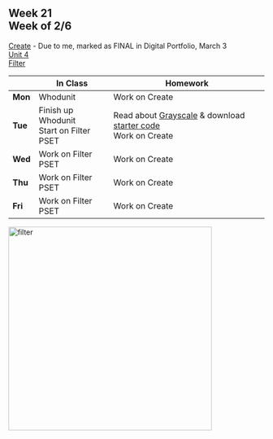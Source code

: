 ## Week 21 <br>Week of 2/6

[Create](/apcsp/curriculum/pt/create) - Due to me, marked as FINAL in Digital Portfolio, March 3<br>[Unit 4](/apcsp/curriculum/4)<br>[Filter](https://cs50.harvard.edu/ap/2023/curriculum/x/psets/4/filter/less/)

  |       |In Class               |Homework   |
  |-------|---------              |---------  |
  |**Mon**|Whodunit |Work on Create |
  |**Tue**|Finish up Whodunit<br>Start on Filter PSET |Read about [Grayscale](https://cs50.harvard.edu/ap/2023/curriculum/x/psets/4/filter/less/#grayscale) & download [starter code](https://cs50.harvard.edu/ap/2023/curriculum/x/psets/4/filter/less/#getting-started)<br>Work on Create |
  |**Wed**|Work on Filter PSET |Work on Create |
  |**Thu**|Work on Filter PSET |Work on Create |
  |**Fri**|Work on Filter PSET |Work on Create |

<img src="https://hips.hearstapps.com/seventeen/assets/15/52/1450814666-filters.jpg" alt="filter" height="400">

<meta http-equiv="refresh" content="300"/>

<!-- <div style="text-align:center">
<a href="https://www.w3schools.com/html" target="_blank"><img src="\ap\assets\img\html-icon.jpg" alt="html" style="padding: 0px 25px"></a> <a href="https://www.w3schools.com/css" target="_blank"><img src="\ap\assets\img\css-icon.jpg" alt="css" style="padding: 0px 25px"></a><a href="https://www.w3schools.com/js" target="_blank"><img src="\ap\assets\img\js-icon.jpg" alt="javascript" style="padding: 0px 25px"></a>
</div>
<br>
<div style="text-align:center">
<a href="https://eloquentjavascript.net/" target="_blank"><img src="https://eloquentjavascript.net/img/cover.jpg" alt="eloquent JS book" height="400px"></a>
</div> -->